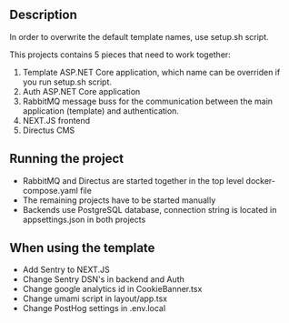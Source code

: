 ## Description
In order to overwrite the default template names, use setup.sh script.

This projects contains 5 pieces that need to work together:
1. Template ASP.NET Core application, which name can be overriden if you run setup.sh script.
2. Auth ASP.NET Core application
3. RabbitMQ message buss for the communication between the main application (template) and authentication.
4. NEXT.JS frontend
5. Directus CMS

## Running the project

- RabbitMQ and Directus are started together in the top level docker-compose.yaml file
- The remaining projects have to be started manually
- Backends use PostgreSQL database, connection string is located in appsettings.json in both projects

## When using the template

- Add Sentry to NEXT.JS
- Change Sentry DSN's in backend and Auth 
- Change google analytics id in CookieBanner.tsx
- Change umami script in layout/app.tsx
- Change PostHog settings in .env.local